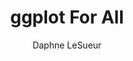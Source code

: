 ---
layout: post
title:  "ggplot For All"
author: Daphne LeSueur
description: A basic tutorial for your basic ggplot needs. 
img: joy_division.jpg
--- 